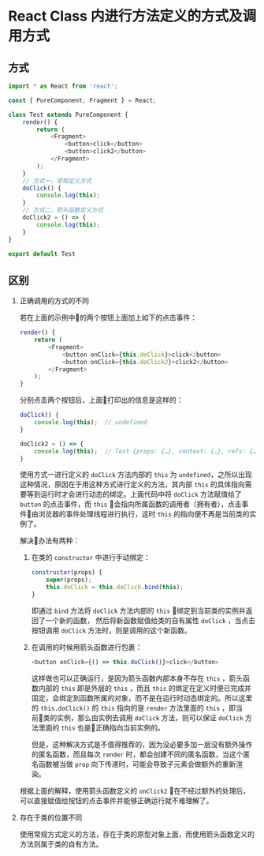 # React Class 内进行方法定义的方式及调用方式
## 方式
``` javascript
import * as React from 'react';

const { PureComponent, Fragment } = React;

class Test extends PureComponent {
    render() {
        return (
            <Fragment>
                <button>click</button>
                <button>click2</button>
            </Fragment>
        );
    }
    // 方式一，常规定义方式
    doClick() {
        console.log(this);
    }
    // 方式二，箭头函数定义方式
    doClick2 = () => {
        console.log(this);
    }
}

export default Test
```
## 区别
1. 正确调用的方式的不同  

    若在上面的示例中的两个按钮上面加上如下的点击事件：
    ```javascript
    render() {
        return (
            <Fragment>
                <button onClick={this.doClick}>click</button>
                <button onClick={this.doClick2}>click2</button>
            </Fragment>
        );
    }
    ```
    分别点击两个按钮后，上面打印出的信息是这样的：
    ```javascript
    doClick() {
        console.log(this);  // undefined
    }
    ```
    ```javascript
    doClick2 = () => {
        console.log(this);  // Test {props: {…}, context: {…}, refs: {…}, updater: {…}, state: {…}, …}
    }
    ```
    使用方式一进行定义的 `doClick` 方法内部的 `this` 为 `undefined`，之所以出现这种情况，原因在于用这种方式进行定义的方法，其内部 `this` 的具体指向需要等到运行时才会进行动态的绑定。上面代码中将 `doClick` 方法赋值给了 `button` 的点击事件，而 `this` 会指向所属函数的调用者（拥有者），点击事件由浏览器的事件处理线程进行执行，这时 `this` 的指向便不再是当前类的实例了。

    解决办法有两种：

    1. 在类的 `constructor` 中进行手动绑定：
        ```javascript
        constructor(props) {
            super(props);
            this.doClick = this.doClick.bind(this);
        }
        ```
        即通过 `bind` 方法将 `doClick` 方法内部的 `this` 绑定到当前类的实例并返回了一个新的函数， 然后将新函数赋值给类的自有属性 `doClick` ，当点击按钮调用 `doClick` 方法时，则是调用的这个新函数。

    2. 在调用的时候用箭头函数进行包裹：
        ```javascript
        <button onClick={() => this.doClick()}>click</button>
        ```
        这样做也可以正确运行，是因为箭头函数内部本身不存在 `this` ，箭头函数内部的 `this` 即是外层的 `this` ，而且 `this` 的绑定在定义时便已完成并固定，会绑定到函数所属的对象，而不是在运行时动态绑定的。所以这里的 `this.doClick()` 的
         `this` 指向的是 `render` 方法里面的 `this` ，即当前类的实例，那么由实例去调用 `doClick` 方法，则可以保证 `doClick` 方法里面的 `this` 也是正确指向当前实例的。

         但是，这种解决方式是不值得推荐的，因为没必要多加一层没有额外操作的匿名函数，而且每次 `render` 时，都会创建不同的匿名函数，当这个匿名函数被当做 `prop` 向下传递时，可能会导致子元素会做额外的重新渲染。

    根据上面的解释，使用箭头函数定义的 `onClick2` 在不经过额外的处理后，可以直接赋值给按钮的点击事件并能够正确运行就不难理解了。

2. 存在于类的位置不同

    使用常规方式定义的方法，存在于类的原型对象上面，而使用箭头函数定义的方法则属于类的自有方法。

